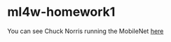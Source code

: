 # ml4w-homework1

You can see Chuck Norris running the MobileNet <a href="http://mikahayk.github.io/ml4w-homework1">here</a>
